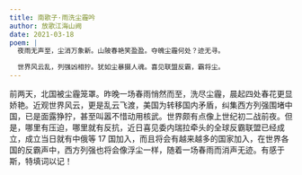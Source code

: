 ```yaml
---
title: 南歌子·雨洗尘霾吟
author: 放歌江海山阙
date: 2021-03-18
poem: |
  夜雨无声至，尘消万象新。山陂春艳笑盈盈。夺魄尘霾何处？迹无寻。

  世界风云乱，列强凶相狞。犹如尘暴摄人魂。喜见联盟反霸，霸将尘。
---
```


前两天，北国被尘霾笼罩。昨晚一场春雨悄然而至，洗尽尘霾，晨起四处春花更显娇艳。近观世界风云，更是乱云飞渡，美国为转移国内矛盾，纠集西方列强围堵中国，已是面露狰狞，甚至叫嚣不惜动用核武。世界颇有点像上世纪初二战前夜。但是，哪里有压迫，哪里就有反抗，近日喜见委内瑞拉牵头的全球反霸联盟已经成立，成立当日就有中俄等 17 国加入，而且将会有越来越多的国家加入，在世界各国的反霸声中，西方列强也将会像浮尘一样，随着一场春雨而消声无迹。有感于斯，特填词以记！
